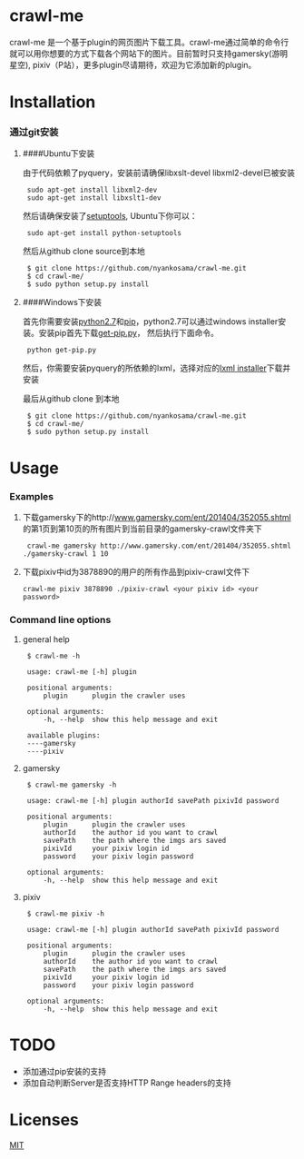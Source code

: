 crawl-me
========

crawl-me 是一个基于plugin的网页图片下载工具。crawl-me通过简单的命令行就可以用你想要的方式下载各个网站下的图片。目前暂时只支持gamersky(游明星空), pixiv（P站），更多plugin尽请期待，欢迎为它添加新的plugin。


Installation
========

### 通过git安装

1. ####Ubuntu下安装

    由于代码依赖了pyquery，安装前请确保libxslt-devel libxml2-devel已被安装
    
        sudo apt-get install libxml2-dev
        sudo apt-get install libxslt1-dev 
    
    然后请确保安装了[setuptools](https://pypi.python.org/pypi/setuptools#downloads "setuptools"), Ubuntu下你可以：

        sudo apt-get install python-setuptools

    然后从github clone source到本地

        $ git clone https://github.com/nyankosama/crawl-me.git
        $ cd crawl-me/
        $ sudo python setup.py install

2. ####Windows下安装

    首先你需要安装[python2.7](https://www.python.org/download/releases/2.7.7/)和[pip](https://pip.pypa.io/en/latest/installing.html)，python2.7可以通过windows installer安装。安装pip首先下载[get-pip.py](https://bootstrap.pypa.io/get-pip.py)， 然后执行下面命令。
    
        python get-pip.py
    
    然后，你需要安装pyquery的所依赖的lxml，选择对应的[lxml installer](https://pypi.python.org/pypi/lxml/3.3.5#downloads)下载并安装
    
    最后从github clone 到本地
    
        $ git clone https://github.com/nyankosama/crawl-me.git
        $ cd crawl-me/
        $ sudo python setup.py install
    

Usage
========
### Examples
1. 下载gamersky下的http://www.gamersky.com/ent/201404/352055.shtml
的第1页到第10页的所有图片到当前目录的gamersky-crawl文件夹下
    
        crawl-me gamersky http://www.gamersky.com/ent/201404/352055.shtml ./gamersky-crawl 1 10

2.  下载pixiv中id为3878890的用户的所有作品到pixiv-crawl文件下
        
        crawl-me pixiv 3878890 ./pixiv-crawl <your pixiv id> <your password>

### Command line options
1. general help

        $ crawl-me -h    
    
        usage: crawl-me [-h] plugin

        positional arguments:
            plugin      plugin the crawler uses
        
        optional arguments:
            -h, --help  show this help message and exit
    
        available plugins:
        ----gamersky
        ----pixiv

2. gamersky

        $ crawl-me gamersky -h
        
        usage: crawl-me [-h] plugin authorId savePath pixivId password

        positional arguments:
            plugin      plugin the crawler uses
            authorId    the author id you want to crawl
            savePath    the path where the imgs ars saved
            pixivId     your pixiv login id
            password    your pixiv login password

        optional arguments:
            -h, --help  show this help message and exit

3. pixiv
        
        $ crawl-me pixiv -h

        usage: crawl-me [-h] plugin authorId savePath pixivId password

        positional arguments:
            plugin      plugin the crawler uses
            authorId    the author id you want to crawl
            savePath    the path where the imgs ars saved
            pixivId     your pixiv login id
            password    your pixiv login password
        
        optional arguments:
            -h, --help  show this help message and exit

TODO
========

- 添加通过pip安装的支持
- 添加自动判断Server是否支持HTTP Range headers的支持


Licenses
========

[MIT](http://opensource.org/licenses/MIT "MIT")
